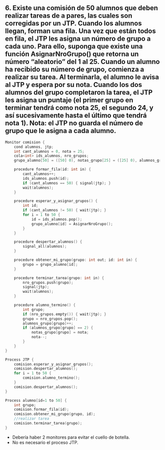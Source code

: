 ## 6. Existe una comisión de 50 alumnos que deben realizar tareas de a pares, las cuales son corregidas por un JTP. Cuando los alumnos llegan, forman una fila. Una vez que están todos en fila, el JTP les asigna un número de grupo a cada uno. Para ello, suponga que existe una función AsignarNroGrupo() que retorna un número “aleatorio” del 1 al 25. Cuando un alumno ha recibido su número de grupo, comienza a realizar su tarea. Al terminarla, el alumno le avisa al JTP y espera por su nota. Cuando los dos alumnos del grupo completaron la tarea, el JTP les asigna un puntaje (el primer grupo en terminar tendrá como nota 25, el segundo 24, y así sucesivamente hasta el último que tendrá nota 1). Nota: el JTP no guarda el número de grupo que le asigna a cada alumno.

```cpp
Monitor comision {
    cond alumnos, jtp;
    int cant_alumnos = 0, nota = 25;
    cola<int> ids_alumnos, nro_grupos;
    grupo_alumno[50] = ([50] 0), notas_grupo[25] = ([25] 0), alumnos_grupo[25] = ([25] 0);

    procedure formar_fila(id: int in) {
        cant_alumnos++;
        ids_alumnos.push(id);
        if (cant_alumnos == 50) { signal(jtp); }
        wait(alumnos);
    }

    procedure esperar_y_asignar_grupos() {
        int id;
        if (cant_alumnos != 50) { wait(jtp); }
        for i = 1 to 50 {
            id = ids_alumnos.pop();
            grupo_alumno[id] = AsignarNroGrupo();
        }
    }

    procedure despertar_alumnos() {
        signal_all(alumnos);
    }

    procedure obtener_mi_grupo(grupo: int out; id: int in) {
        grupo = grupo_alumno[id];
    }

    procedure terminar_tarea(grupo: int in) {
        nro_grupos.push(grupo);
        signal(jtp);
        wait(alumnos);
    }

    procedure alumno_termino() {
        int grupo;
        if (nro_grupos.empty()) { wait(jtp); }
        grupo = nro_grupos.pop();
        alumnos_grupo[grupo]++;
        if (alumnos_grupo[grupo] == 2) {
            notas_grupo[grupo] = nota;
            nota--;
        }
    }
}

Process JTP {
    comision.esperar_y_asignar_grupos();
    comision.despertar_alumnos();
    for i = 1 to 50 {
        comision.alumno_termino();
    }
    comision.despertar_alumnos();
}

Process alumno[id=1 to 50] {
    int grupo;
    comision.formar_fila(id);
    comision.obtener_mi_grupo(grupo, id);
    //realizar tarea
    comision.terminar_tarea(grupo);
}
```

- Debería haber 2 monitores para evitar el cuello de botella.
- No es necesario el proceso JTP.
